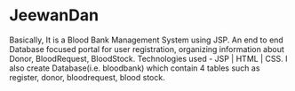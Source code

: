 # JeewanDan
Basically, It is a Blood Bank Management System using JSP.
An end to end Database focused portal for user registration, organizing information about Donor, BloodRequest, BloodStock.
Technologies used - JSP | HTML | CSS.
I also create Database(i.e. bloodbank) which contain 4 tables such as register, donor, bloodrequest, blood stock.
